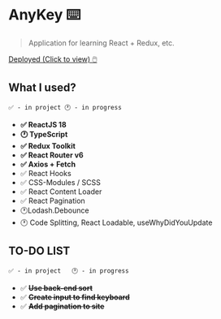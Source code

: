 # AnyKey ⌨️
> Application for learning React + Redux, etc.

[Deployed (Click to view) 🖱️  ](https://anykey.vercel.app "AnyKey Online DEMO")

## What I used?
```✅ - in project 🕐 - in progress```

- **✅ ReactJS 18**
- **🕐 TypeScript**
- **✅ Redux Toolkit**
- **✅ React Router v6**
- **✅ Axios + Fetch**
- ✅ React Hooks
- ✅ CSS-Modules / SCSS
- ✅ React Content Loader
- ✅ React Pagination
- 🕐Lodash.Debounce
- 🕐 Code Splitting, React Loadable, useWhyDidYouUpdate
## TO-DO LIST
```✅ - in project   🕐 - in progress```

- ✅ **~~Use back-end sort~~**
- ✅ **~~Create input to find keyboard~~**
- ✅ **~~Add pagination to site~~**
